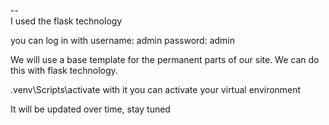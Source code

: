 --  
I used the flask technology


you can log in with 
username: admin
   password: admin 

We will use a base template for the permanent parts of our site. We can do this with flask technology.

.venv\Scripts\activate with it you can activate your virtual environment

   It will be updated over time, stay tuned
